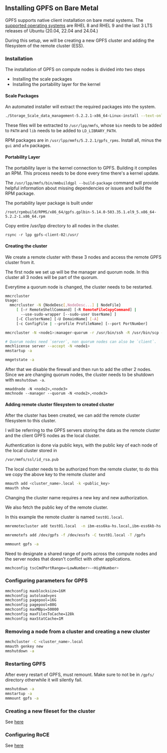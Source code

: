 ## Installing GPFS on Bare Metal

GPFS supports native client installation on bare metal systems.
The [supported operating systems](https://www.ibm.com/docs/en/STXKQY/gpfsclustersfaq.html#fsi) are RHEL 8 and RHEL 9 and the last 3 LTS releases of Ubuntu (20.04, 22.04 and 24.04.)

During this setup, we will be creating a new GPFS cluster and adding the filesystem of the remote cluster (ESS).

### Installation
The installation of GPFS on compute nodes is divided into two steps

- Installing the scale packages
- Installing the portability layer for the kernel

#### Scale Packages
An automated installer will extract the required packages into the system.

```bash
./Storage_Scale_data_management-5.2.2.1-x86_64-Linux-install --text-only
```

These files will be extracted to `/usr/lpp/mmfs`, whose `bin` needs to be added to `PATH` and `lib` needs to be added to `LD_LIBRARY_PATH`.

RPM packages are in `/usr/lpp/mmfs/5.2.2.1/gpfs_rpms`.
Install all, minus the `gui` and `afm` packages.

#### Portability Layer
The portability layer is the kernel connection to GPFS.
Building it compiles an RPM.
This process needs to be done every time there's a kernel update.

The `/usr/lpp/mmfs/bin/mmbuildgpl --build-package` command will provide helpful information about missing dependencies or issues and build the RPM package.

The portability layer package is built under
```
/root/rpmbuild/RPMS/x86_64/gpfs.gplbin-5.14.0-503.35.1.el9_5.x86_64-5.2.2-1.x86_64.rpm
```
Copy entire /usr/lpp directory to all nodes in the cluster.

```
rsync -r lpp gpfs-client-02:/usr/
```

#### Creating the cluster
We create a remote cluster with these 3 nodes and access the remote GPFS cluster from it.

The first node we set up will be the manager and quorum node.
In this cluster all 3 nodes will be part of the quorum.

Everytime a quorum node is changed, the cluster needs to be restarted. 

```bash 
mmcrcluster
Usage:
  mmcrcluster -N {NodeDesc[,NodeDesc...] | NodeFile}
     [ [-r RemoteShellCommand] [-R RemoteFileCopyCommand] |
       --use-sudo-wrapper [--sudo-user UserName] ]
     [-C ClusterName] [-U DomainName] [-A]
     [-c ConfigFile | --profile ProfileName] [--port PortNumber]

mmcrcluster -N <node1>:manager-quorum -r /usr/bin/ssh -R /usr/bin/scp -C <cluster_name>.local

# Quorum nodes need `server`, non quorum nodes can also be `client`.
mmchlicense server --accept -N <node1>
mmstartup -a

mmgetstate -a
```

After that we disable the firewall and then run to add the other 2 nodes.
Since we are changing quorum nodes, the cluster needs to be shutdown with `mmshutdown -a`.

```
mmaddnode -N <node2>,<node3>
mmchnode --manager --quorum -N <node2>,<node3>
```

#### Adding remote cluster filesystem to created cluster
After the cluster has been created, we can add the remote cluster filesystem to this cluster.

I will be referring to the GPFS servers storing the data as the remote cluster and the client GPFS nodes as the local cluster.

Authentication is done via public keys, with the public key of each node of the local cluster stored in
```bash
/var/mmfs/ssl/id_rsa.pub
```

The local cluster needs to be authorized from the remote cluster, to do this we copy the above key to the remote cluster and 

```bash
mmauth add <cluster_name>.local -k <public_key>
mmauth show
````

Changing the cluster name requires a new key and new authorization.

We also fetch the public key of the remote cluster.

In this example the remote cluster is named `test01.local`.

```bash
mmremotecluster add test01.local  -n ibm-ess6ka-hs.local,ibm-ess6kb-hs.local -k id_rsa.pub

mmremotefs add /dev/gpfs -f /dev/essfs -C test01.local -T /gpfs

mmmount gpfs -a
```

Need to designate a shared range of ports across the compute nodes and the server nodes
that doesn't conflict with other applications. 

```bash
mmchconfig tscCmdPortRange=<LowNumber>-<HighNumber>
```

### Configuring parameters for GPFS
```bash
mmchconfig maxblocksize=16M
mmchconfig autoload=yes
mmchconfig pagepool=16G
mmchconfig pagepool=80G
mmchconfig maxMBps=50000
mmchconfig maxFilesToCache=128k
mmchconfig maxStatCache=1M
```

### Removing a node from a cluster and creating a new cluster
```bash
mmchcluster -C <cluster_name>.local
mmauth genkey new
mmshutdown -a

```

### Restarting GPFS
After every restart of GPFS, must remount.
Make sure to not be in `/gpfs/` directory otherwhile it will silently fail.

```bash
mmshutdown -a
mmstartup -a
mmmount gpfs -a
```

### Creating a new fileset for the cluster
See [here](filesets.md)


### Configuring RoCE
See [here](roce.md)
